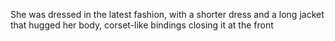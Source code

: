 She was dressed in the latest fashion, with a shorter dress and a long jacket that hugged her body, corset-like bindings closing it at the front